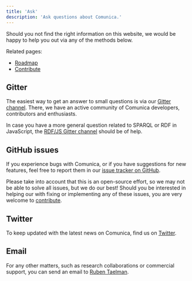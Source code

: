 ```yaml
---
title: 'Ask'
description: 'Ask questions about Comunica.'
---
```


Should you not find the right information on this website,
we would be happy to help you out via any of the methods below.

Related pages:
* [Roadmap](/roadmap/)
* [Contribute](/contribute/)

## Gitter

The easiest way to get an answer to small questions is via our [Gitter channel](https://gitter.im/comunica/Lobby).
There, we have an active community of Comunica developers, contributors and enthusiasts.

In case you have a more general question related to SPARQL or RDF in JavaScript,
the [RDF/JS Gitter channel](https://gitter.im/rdfjs/public) should be of help.

## GitHub issues

If you experience bugs with Comunica, or if you have suggestions for new features,
feel free to report them in our [issue tracker on GitHub](https://github.com/comunica/comunica/issues).

Please take into account that this is an open-source effort,
so we may not be able to solve all issues, but we do our best!
Should you be interested in helping our with fixing or implementing any of these issues,
you are very welcome to [contribute](contribute/).

## Twitter

To keep updated with the latest news on Comunica, find us on [Twitter](https://twitter.com/comunicajs).

## Email

For any other matters, such as research collaborations or commercial support, you can send an email to [Ruben Taelman](mailto:ruben.taelman@ugent.be).
